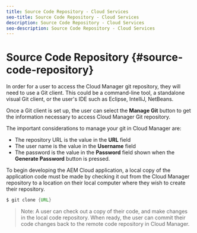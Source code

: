 ```yaml
---
title: Source Code Repository - Cloud Services
seo-title: Source Code Repository - Cloud Services
description: Source Code Repository - Cloud Services
seo-description: Source Code Repository - Cloud Services 
---
```


# Source Code Repository {#source-code-repository} 

In order for a user to access the Cloud Manager git repository, they will need to use a Git client. 
This could be a command-line tool, a standalone visual Git client, or the user's IDE such as Eclipse, IntelliJ, NetBeans.

Once a Git client is set up, the user can select the **Manage Git** button to get the information necessary to access Cloud Manager Git repository.

The important considerations to manage your git in Cloud Manager are:

* The repository URL is the value in the **URL** field
* The user name is the value in the **Username** field
* The password is the value in the **Password** field shown when the **Generate Password** button is pressed.

To begin developing the AEM Cloud application, a local copy of the application code must be made by checking it out from the Cloud Manager repository to a location on their local computer where they wish to create their repository.

```java
$ git clone {URL}
```

> Note:
> A user can check out a copy of their code, and make changes in the local code repository. When ready, the user can commit their code changes back to the remote code repository in Cloud Manager.